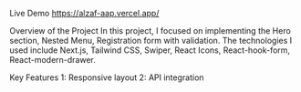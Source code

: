 Live Demo
https://alzaf-aap.vercel.app/

Overview of the Project
In this project, I focused on implementing the Hero section, Nested Menu, Registration form with validation. The technologies I used include Next.js, Tailwind CSS, Swiper, React Icons, React-hook-form, React-modern-drawer.

Key Features
1: Responsive layout
2: API integration
